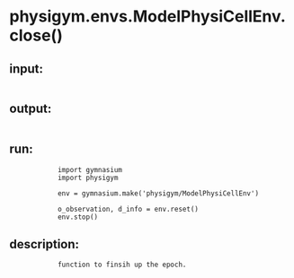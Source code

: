 # physigym.envs.ModelPhysiCellEnv.close()


## input:
```

```

## output:
```

```

## run:
```
            import gymnasium
            import physigym

            env = gymnasium.make('physigym/ModelPhysiCellEnv')

            o_observation, d_info = env.reset()
            env.stop()

```

## description:
```
            function to finsih up the epoch.
        
```